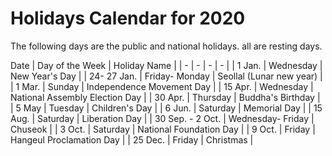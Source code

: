 # Holidays Calendar for 2020

The following days are the public and national holidays. all are resting days.

 Date | Day of the Week | Holiday Name |
| - | - | - | - |
| 1 Jan. | Wednesday | New Year's Day |
| 24- 27 Jan. | Friday- Monday | Seollal (Lunar new year) |
| 1 Mar. | Sunday | Independence Movement Day |
| 15 Apr. | Wednesday | National Assembly Election Day |
| 30 Apr. | Thursday | Buddha's Birthday |
| 5 May | Tuesday | Children's Day |
| 6 Jun. | Saturday | Memorial Day |
| 15 Aug. |	Saturday | Liberation Day |
| 30 Sep. - 2 Oct. | Wednesday- Friday | Chuseok |
| 3 Oct. | Saturday | National Foundation Day |
| 9 Oct. | Friday | Hangeul Proclamation Day |
| 25 Dec. | Friday | Christmas | 
